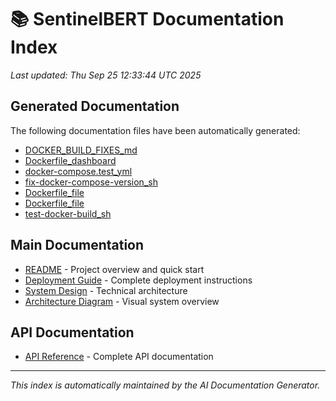 # 📚 SentinelBERT Documentation Index

*Last updated: Thu Sep 25 12:33:44 UTC 2025*

## Generated Documentation

The following documentation files have been automatically generated:

- [DOCKER_BUILD_FIXES_md](docs/generated/DOCKER_BUILD_FIXES_md.md)
- [Dockerfile_dashboard](docs/generated/Dockerfile_dashboard.md)
- [docker-compose.test_yml](docs/generated/docker-compose.test_yml.md)
- [fix-docker-compose-version_sh](docs/generated/fix-docker-compose-version_sh.md)
- [Dockerfile_file](docs/generated/Dockerfile_file.md)
- [Dockerfile_file](docs/generated/Dockerfile_file.md)
- [test-docker-build_sh](docs/generated/test-docker-build_sh.md)

## Main Documentation

- [README](../README.md) - Project overview and quick start
- [Deployment Guide](../DEPLOYMENT_GUIDE.md) - Complete deployment instructions
- [System Design](../SYSTEM_DESIGN.md) - Technical architecture
- [Architecture Diagram](../ARCHITECTURE_DIAGRAM.md) - Visual system overview

## API Documentation

- [API Reference](api/API_REFERENCE.md) - Complete API documentation

---

*This index is automatically maintained by the AI Documentation Generator.*
